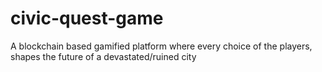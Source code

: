 # civic-quest-game
A blockchain based gamified platform where every choice of the players, shapes the future of a devastated/ruined city

